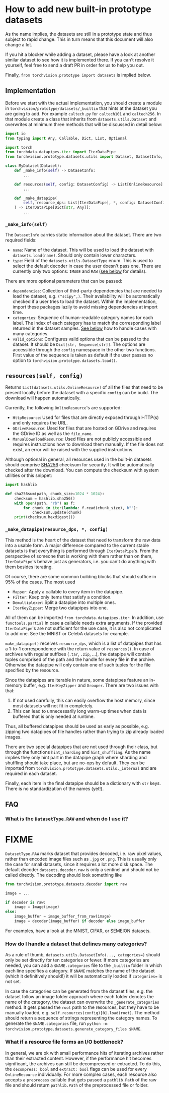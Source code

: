 # How to add new built-in prototype datasets

As the name implies, the datasets are still in a prototype state and thus subject to rapid change. This in turn means that this document will also change a lot.

If you hit a blocker while adding a dataset, please have a look at another similar dataset to see how it is implemented there. If you can't resolve it yourself, feel free to send a draft PR in order for us to help you out. 

Finally, `from torchvision.prototype import datasets` is implied below.

## Implementation

Before we start with the actual implementation, you should create a module in `torchvision/prototype/datasets/_builtin` that hints at the dataset you are going to add. For example `caltech.py` for `caltech101` and `caltech256`. In that module create a class that inherits from `datasets.utils.Dataset` and overwrites at minimum three methods that will be discussed in detail below:

```python
import io
from typing import Any, Callable, Dict, List, Optional

import torch
from torchdata.datapipes.iter import IterDataPipe
from torchvision.prototype.datasets.utils import Dataset, DatasetInfo, DatasetConfig, OnlineResource

class MyDataset(Dataset):
    def _make_info(self) -> DatasetInfo:
        ...

    def resources(self, config: DatasetConfig) -> List[OnlineResource]:
        ...

    def _make_datapipe(
        self, resource_dps: List[IterDataPipe], *, config: DatasetConfig,
    ) -> IterDataPipe[Dict[str, Any]]:
        ...
```

### `_make_info(self)`

The `DatasetInfo` carries static information about the dataset. There are two required fields:
- `name`: Name of the dataset. This will be used to load the dataset with `datasets.load(name)`. Should only contain lower characters.
- `type`: Field of the `datasets.utils.DatasetType` enum. This is used to select the default decoder in case the user doesn't pass one. There are currently only two options: `IMAGE` and `RAW` ([see below](what-is-the-datasettyperaw-and-when-do-i-use-it) for details).

There are more optional parameters that can be passed:

- `dependencies`: Collection of third-party dependencies that are needed to load the dataset, e.g. `("scipy",)`. Their availability will be automatically checked if a user tries to load the dataset. Within the implementation, import these packages lazily to avoid missing dependencies at import time.
- `categories`: Sequence of human-readable category names for each label. The index of each category has to match the corresponding label returned in the dataset samples. [See below](#how-do-i-handle-a-dataset-that-defines-many-categories) how to handle cases with many categories.
- `valid_options`: Configures valid options that can be passed to the dataset. It should be `Dict[str, Sequence[str]]`. The options are accessible through the `config` namespace in the other two functions. First value of the sequence is taken as default if the user passes no option to `torchvision.prototype.datasets.load()`.

## `resources(self, config)`

Returns `List[datasets.utils.OnlineResource]` of all the files that need to be present locally before the dataset with a specific `config` can be build. The download will happen automatically. 

Currently, the following `OnlineResource`'s are supported:

- `HttpResource`: Used for files that are directly exposed through HTTP(s) and only requires the URL.
- `GDriveResource`: Used for files that are hosted on GDrive and requires the GDrive ID as well as the `file_name`.
- `ManualDownloadResource`: Used files are not publicly accessible and requires instructions how to download them manually. If the file does not exist, an error will be raised with the supplied instructions.

Although optional in general, all resources used in the built-in datasets should comprise [SHA256](https://en.wikipedia.org/wiki/SHA-2) checksum for security. It will be automatically checked after the download. You can compute the checksum with system utilities or this snippet:

```python
import hashlib

def sha256sum(path, chunk_size=1024 * 1024):
    checksum = hashlib.sha256()
    with open(path, "rb") as f:
        for chunk in iter(lambda: f.read(chunk_size), b""):
            checksum.update(chunk)
    print(checksum.hexdigest())
```

### `_make_datapipe(resource_dps, *, config)`

This method is the heart of the dataset that need to transform the raw data into a usable form. A major difference compared to the current stable datasets is that everything is performed through `IterDataPipe`'s. From the perspective of someone that is working with them rather than on them, `IterDataPipe`'s behave just as generators, i.e. you can't do anything with them besides iterating. 

Of course, there are some common building blocks that should suffice in 95% of the cases. The most used 

- `Mapper`: Apply a callable to every item in the datapipe. 
- `Filter`: Keep only items that satisfy a condition.
- `Demultiplexer`: Split a datapipe into multiple ones.
- `IterKeyZipper`: Merge two datapipes into one.

All of them can be imported `from torchdata.datapipes.iter`. In addition, use `functools.partial` in case a callable needs extra arguments.  If the provided `IterDataPipe`'s are not sufficient for the use case, it is also not complicated to add one. See the MNIST or CelebA datasets for example.

`make_datapipe()` receives `resource_dps`, which is a list of datapipes that has a 1-to-1 correspondence with the return value of `resources()`. In case of archives with regular suffixes (`.tar`, `.zip`, ...), the datapipe will contain tuples comprised of the path and the handle for every file in the archive. Otherwise the datapipe will only contain one of such tuples for the file specified by the resource.

Since the datapipes are iterable in nature, some datapipes feature an in-memory buffer, e.g. `IterKeyZipper` and `Grouper`. There are two issues with that:
1. If not used carefully, this can easily overflow the host memory, since most datasets will not fit in completely.
2. This can lead to unnecessarily long warm-up times when data is buffered that is only needed at runtime.

Thus, all buffered datapipes should be used as early as possible, e.g. zipping two datapipes of file handles rather than trying to zip already loaded images.

There are two special datapipes that are not used through their class, but through the functions `hint_sharding` and `hint_shuffling`. As the name implies they only hint part in the datapipe graph where sharding and shuffling should take place, but are no-ops by default. They can be imported from `torchvision.prototype.datasets.utils._internal` and are required in each dataset.

Finally, each item in the final datapipe should be a dictionary with `str` keys. There is no standardization of the names (yet!).

## FAQ

### What is the `DatasetType.RAW` and when do I use it?

# FIXME

`DatasetType.RAW` marks dataset that provides decoded, i.e. raw pixel values, rather than encoded image files such as 
`.jpg` or `.png`. This is usually only the case for small datasets, since it requires a lot more disk space. The default decoder `datasets.decoder.raw` is only a sentinel and should not be called directly. The decoding should look something like 

```python
from torchvision.prototype.datasets.decoder import raw

image = ...

if decoder is raw:
    image = Image(image)
else:
    image_buffer = image_buffer_from_raw(image)
    image = decoder(image_buffer) if decoder else image_buffer
```

For examples, have a look at the MNIST, CIFAR, or SEMEION datasets.

### How do I handle a dataset that defines many categories?

As a rule of thumb, `datasets.utils.DatasetInfo(..., categories=)` should only be set directly for ten categories or fewer. If more categories are needed, you can add a `$NAME.categories` file to the `_builtin` folder in which each line specifies a category. If `$NAME` matches the name of the dataset (which it definitively should!) it will be automatically loaded if `categories=` is not set.

In case the categories can be generated from the dataset files, e.g. the dataset follow an image folder approach where each folder denotes the name of the category, the dataset can overwrite the `_generate_categories` method. It gets passed the `root` path to the resources, but they have to be manually loaded, e.g. `self.resources(config)[0].load(root)`. The method should return a sequence of strings representing the category names. To generate the `$NAME.categories` file, run `python -m torchvision.prototype.datasets.generate_category_files $NAME`.

### What if a resource file forms an I/O bottleneck?

In general, we are ok with small performance hits of iterating archives rather than their extracted content. However, if the performance hit becomes significant, the archives can still be decompressed or extracted. To do this, the `decompress: bool` and `extract: bool` flags can be used for every `OnlineResource` individually. For more complex cases, each resource also accepts a `preprocess` callable that gets passed a `pathlib.Path` of the raw file and should return `pathlib.Path` of the preprocessed file or folder.
